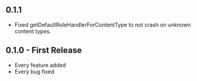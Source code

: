 ## 0.1.1
- Fixed getDefaultRoleHandlerForContentType to not crash on unknown content types.

## 0.1.0 - First Release
- Every feature added
- Every bug fixed
